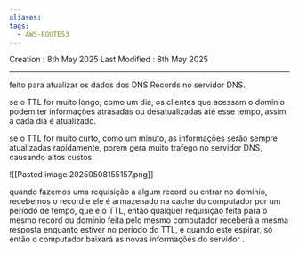 ```yaml
---
aliases: 
tags:
  - AWS-ROUTE53
---
```

Creation : 8th May 2025
Last Modified : 8th May 2025
___



feito para atualizar os dados dos DNS Records no servidor DNS.

se o TTL for muito longo, como um dia, os clientes que acessam o domínio podem ter informações atrasadas ou desatualizadas até esse tempo, assim a cada dia é atualizado.

se o TTL for muito curto, como um minuto, as informações serão sempre atualizadas rapidamente, porem gera muito trafego no servidor DNS, causando altos custos.

![[Pasted image 20250508155157.png]]


quando fazemos uma requisição a algum record ou entrar no domínio, recebemos o record e ele é armazenado na cache do computador por um período de tempo, que é o TTL, então qualquer requisição feita para o mesmo record ou domínio feita pelo mesmo computador receberá a mesma resposta enquanto estiver no período do TTL, e quando este espirar, só então o computador baixará as novas informações do servidor .


